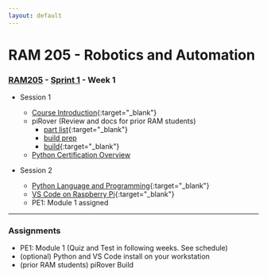 ```yaml
---
layout: default
---
```


# RAM 205 - Robotics and Automation

### [RAM205](../../) - [Sprint 1](../) - Week 1

- Session 1
    - [Course Introduction](../course_info/RAM205.Syllabus.pdf){:target="_blank"}
    - piRover (Review and docs for prior RAM students)
        - [part list](piRoverBuild/Parts_piRover_V3_F20.pdf){:target="_blank"}
        - [build prep](piRoverBuild/piRoverBuildPreparatioin.pdf)
        - [build](piRoverBuild/piRoverBuild.pdf){:target="_blank"}
    - [Python Certification Overview](../python_cert)
    
- Session 2
    - [Python Language and Programming](python/PythonIntroduction.pptx){:target="_blank"}
    - [VS Code on Raspberry Pi](python/VisualStudioCodeGettingStarted.pptx){:target="_blank"}
    - PE1: Module 1 assigned

---

### Assignments
- PE1: Module 1 (Quiz and Test in following weeks. See schedule)
- (optional) Python and VS Code install on your workstation
- (prior RAM students) piRover Build

